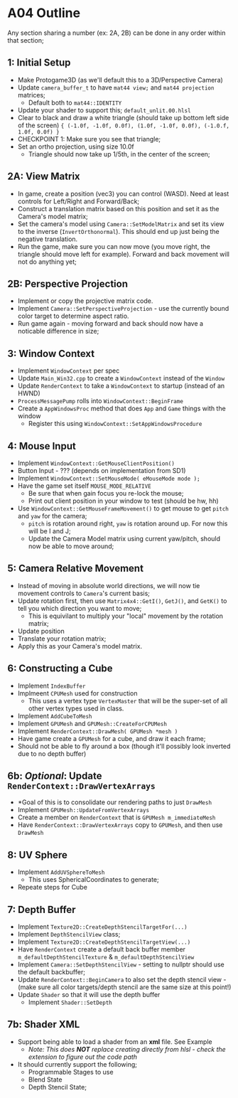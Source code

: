 A04 Outline
======

Any section sharing a number (ex: 2A, 2B) can be done in any order within that section; 

## 1: Initial Setup
- Make Protogame3D (as we'll default this to a 3D/Perspective Camera)
- Update `camera_buffer_t` to have `mat44 view;` and `mat44 projection` matrices; 
  - Default both to `mat44::IDENTITY`
- Update your shader to support this;  `default_unlit.00.hlsl`
- Clear to black and draw a white triangle (should take up bottom left side of the screen)
   `{ (-1.0f, -1.0f, 0.0f), (1.0f, -1.0f, 0.0f), (-1.0.f, 1.0f, 0.0f) }`
- CHECKPOINT 1:  Make sure you see that triangle; 
- Set an ortho projection, using size 10.0f
  - Triangle should now take up 1/5th, in the center of the screen; 


## 2A: View Matrix
- In game, create a position (vec3) you can control (WASD).  Need at least controls for Left/Right and Forward/Back; 
- Construct a translation matrix based on this position and set it as the Camera's model matrix;  
- Set the camera's model using `Camera::SetModelMatrix` and set its view to the inverse (`InvertOrthonormal`).  This should end up just being the negative translation. 
- Run the game, make sure you can now move (you move right, the triangle should move left for example).  Forward and back movement will not do anything yet; 


## 2B: Perspective Projection
- Implement or copy the projective matrix code.
- Implement `Camera::SetPerspectiveProjection` - use the currently bound color target to determine aspect ratio. 
- Run game again - moving forward and back should now have a noticable difference in size; 


## 3: Window Context
- Implement `WindowContext` per spec
- Update `Main_Win32.cpp` to create a `WindowContext` instead of the `Window`
- Update `RenderContext` to take a `WindowContext` to startup (instead of an HWND)
- `ProcessMessagePump` rolls into `WindowContext::BeginFrame`
- Create a `AppWindowsProc` method that does `App` and `Game` things with the window
  - Register this using `WindowContext::SetAppWindowsProcedure`


## 4: Mouse Input
- Implement `WindowContext::GetMouseClientPosition()`
- Button Input - ???  (depends on implementation from SD1)
- Implement `WindowContext::SetMouseMode( eMouseMode mode );`
- Have the game set itself `MOUSE_MODE_RELATIVE`
  - Be sure that when gain focus you re-lock the mouse; 
  - Print out client position in your window to test (should be hw, hh)
- Use `WindowContext::GetMouseFrameMovement()` to get mouse to get `pitch` and `yaw` for the camera;
  - `pitch` is rotation around right, `yaw` is rotation around up.  For now this will be I and J; 
  - Update the Camera Model matrix using current yaw/pitch, should now be able to move around; 


## 5: Camera Relative Movement
- Instead of moving in absolute world directions, we will now tie movement controls to `Camera`'s current 
  basis; 
- Update rotation first, then use `Matrix4x4::GetI()`, `GetJ()`, and `GetK()` to tell you which direction you want to move;
  - This is equivilant to multiply your "local" movement by the rotation matrix; 
- Update position
- Translate your rotation matrix;
- Apply this as your Camera's model matrix. 


## 6: Constructing a Cube
- Implement `IndexBuffer`
- Implmeent `CPUMesh` used for construction
  - This uses a vertex type `VertexMaster` that will be the super-set of all other vertex types used in class.
- Implement `AddCubeToMesh`
- Implement `GPUMesh` and `GPUMesh::CreateForCPUMesh`
- Implement `RenderContext::DrawMesh( GPUMesh *mesh )`
- Have game create a `GPUMesh` for a cube, and draw it each frame; 
- Should not be able to fly around a box (though it'll possibly look inverted due to no depth buffer)

## 6b: *Optional*:  Update `RenderContext::DrawVertexArrays`
- *Goal of this is to consolidate our rendering paths to just `DrawMesh`
- Implement `GPUMesh::UpdateFromVertexArrays` 
- Create a member on `RenderContext` that is `GPUMesh m_immediateMesh`
- Have `RenderContext::DrawVertexArrays` copy to `GPUMesh`, and then use `DrawMesh`  

## 8: UV Sphere
- Implement `AddUVSphereToMesh`
  - This uses SphericalCoordinates to generate; 
- Repeate steps for Cube

## 7: Depth Buffer
- Implement `Texture2D::CreateDepthStencilTargetFor(...)`
- Implement `DepthStencilView` class; 
- Implement `Texture2D::CreateDepthStencilTargetView(...)`
- Have `RenderContext` create a default back buffer member `m_defaultDepthStencilTexture` & `m_defaultDepthStencilView`
- Implement `Camera::SetDepthStencilView` - setting to nullptr should use the default backbuffer;
- Update `RenderContext::BeginCamera` to also set the depth stencil view - (make sure all color targets/depth stencil are the same size at this point!)
- Update `Shader` so that it will use the depth buffer
  - Implement `Shader::SetDepth`

## 7b: Shader XML
- Support being able to load a shader from an **xml** file. See Example
  - *Note: This does **NOT** replace creating directly from hlsl - check the extension to figure out the code path*
- It should currently support the following; 
  - Programmable Stages to use
  - Blend State
  - Depth Stencil State; 





  